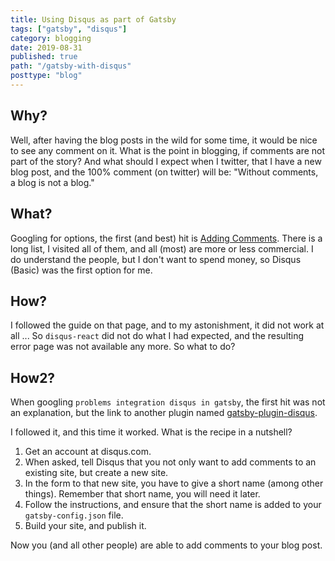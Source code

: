 ```yaml
---
title: Using Disqus as part of Gatsby
tags: ["gatsby", "disqus"]
category: blogging
date: 2019-08-31
published: true
path: "/gatsby-with-disqus"
posttype: "blog"
---
```

## Why?

Well, after having the blog posts in the wild for some time, it would be nice to see any comment on it. What is the point in blogging, if comments are not part of the story? And what should I expect when I twitter, that I have a new blog post, and the 100% comment (on twitter) will be: "Without comments, a blog is not a blog."

## What?

Googling for options, the first (and best) hit is [Adding Comments](https://www.gatsbyjs.org/docs/adding-comments/). There is a long list, I visited all of them, and all (most) are more or less commercial. I do understand the people, but I don't want to spend money, so Disqus (Basic) was the first option for me.

## How?

I followed the guide on that page, and to my astonishment, it did not work at all ... So `disqus-react` did not do what I had expected, and the resulting error page was not available any more. So what to do?

## How2?

When googling `problems integration disqus in gatsby`, the first hit was not an explanation, but the link to another plugin named [gatsby-plugin-disqus](https://www.gatsbyjs.org/packages/gatsby-plugin-disqus/).

I followed it, and this time it worked. What is the recipe in a nutshell?

1. Get an account at disqus.com.
1. When asked, tell Disqus that you not only want to add comments to an existing site, but create a new site.
1. In the form to that new site, you have to give a short name (among other things). Remember that short name, you will need it later.
1. Follow the instructions, and ensure that the short name is added to your `gatsby-config.json` file.
1. Build your site, and publish it.

Now you (and all other people) are able to add comments to your blog post.